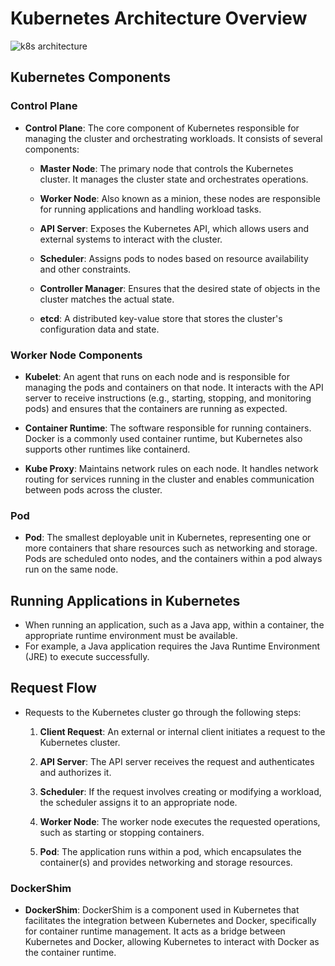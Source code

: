 # Kubernetes Architecture Overview

![k8s architecture](https://github.com/garg-shubhika/guide-explanations/assets/115157279/d22efccd-367b-4115-9bed-d708db3bf579)

## Kubernetes Components

### Control Plane

- **Control Plane**: The core component of Kubernetes responsible for managing the cluster and orchestrating workloads. It consists of several components:

  - **Master Node**: The primary node that controls the Kubernetes cluster. It manages the cluster state and orchestrates operations.
  
  - **Worker Node**: Also known as a minion, these nodes are responsible for running applications and handling workload tasks.
  
  - **API Server**: Exposes the Kubernetes API, which allows users and external systems to interact with the cluster.
  
  - **Scheduler**: Assigns pods to nodes based on resource availability and other constraints.
  
  - **Controller Manager**: Ensures that the desired state of objects in the cluster matches the actual state.
  
  - **etcd**: A distributed key-value store that stores the cluster's configuration data and state.

### Worker Node Components

- **Kubelet**: An agent that runs on each node and is responsible for managing the pods and containers on that node. It interacts with the API server to receive instructions (e.g., starting, stopping, and monitoring pods) and ensures that the containers are running as expected.

- **Container Runtime**: The software responsible for running containers. Docker is a commonly used container runtime, but Kubernetes also supports other runtimes like containerd.

- **Kube Proxy**: Maintains network rules on each node. It handles network routing for services running in the cluster and enables communication between pods across the cluster.

### Pod

- **Pod**: The smallest deployable unit in Kubernetes, representing one or more containers that share resources such as networking and storage. Pods are scheduled onto nodes, and the containers within a pod always run on the same node.
  
## Running Applications in Kubernetes

- When running an application, such as a Java app, within a container, the appropriate runtime environment must be available.
- For example, a Java application requires the Java Runtime Environment (JRE) to execute successfully.

## Request Flow

- Requests to the Kubernetes cluster go through the following steps:

  1. **Client Request**: An external or internal client initiates a request to the Kubernetes cluster.
  
  2. **API Server**: The API server receives the request and authenticates and authorizes it.
  
  3. **Scheduler**: If the request involves creating or modifying a workload, the scheduler assigns it to an appropriate node.
  
  4. **Worker Node**: The worker node executes the requested operations, such as starting or stopping containers.
  
  5. **Pod**: The application runs within a pod, which encapsulates the container(s) and provides networking and storage resources.

### DockerShim

- **DockerShim**: DockerShim is a component used in Kubernetes that facilitates the integration between Kubernetes and Docker, specifically for container runtime management. It acts as a bridge between Kubernetes and Docker, allowing Kubernetes to interact with Docker as the container runtime.
